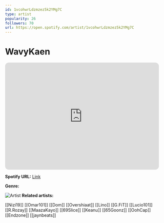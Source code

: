 ```yaml
---
id: 1vcohwrLdzmzez5k2YMg7C
type: artist
popularity: 26
followers: 70
url: https://open.spotify.com/artist/1vcohwrLdzmzez5k2YMg7C
---
```

# WavyKaen

<iframe style="border-radius:12px" src="https://open.spotify.com/embed/artist/1vcohwrLdzmzez5k2YMg7C" width="100%" height="352" frameBorder="0" allowfullscreen="" allow="autoplay; clipboard-write; encrypted-media; fullscreen; picture-in-picture" loading="lazy"></iframe>

**Spotify URL:** [Link](https://open.spotify.com/artist/1vcohwrLdzmzez5k2YMg7C)

**Genre:** 

![Artist](https://i.scdn.co/image/ab6761610000e5eb8e13d06eb79f3d91a4686cb0)
**Related artists:**

[[Nizi19]]
[[Omar101]]
[[Dom]]
[[Overshiaat]]
[[Lino]]
[[G.FiT]]
[[Lucio101]]
[[R.Rozay]]
[[MaazaKayo]]
[[69Slice]]
[[Keanu]]
[[65Goonz]]
[[OohCap]]
[[Endzone]]
[[jaynbeats]]
